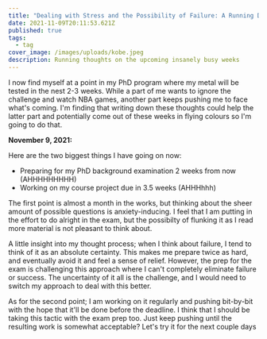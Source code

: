 ```yaml
---
title: "Dealing with Stress and the Possibility of Failure: A Running Diary"
date: 2021-11-09T20:11:53.621Z
published: true
tags:
  - tag
cover_image: /images/uploads/kobe.jpeg
description: Running thoughts on the upcoming insanely busy weeks
---
```

I now find myself at a point in my PhD program where my metal will be tested in the nest 2-3 weeks. While a part of me wants to ignore the challenge and watch NBA games, another part keeps pushing me to face what's coming. I'm finding that writing down these thoughts could help the latter part and potentially come out of these weeks in flying colours so I'm going to do that.

**November 9, 2021:**

Here are the two biggest things I have going on now:

* Preparing for my PhD background examination 2 weeks from now (AHHHHHHHHH)
* Working on my course project due in 3.5 weeks (AHHHhhh)

The first point is almost a month in the works, but thinking about the sheer amount of possible questions is anxiety-inducing. I feel that I am putting in the effort to do alright in the exam, but the possibilty of flunking it as I read more material is not pleasant to think about. 

A little insight into my thought process; when I think about failure, I tend to think of it as an absolute certainty. This makes me prepare twice as hard, and eventually avoid it and feel a sense of relief. However, the prep for the exam is challenging this approach where I can't completely eliminate failure or success. The uncertainty of it all is the challenge, and I would need to switch my approach to deal with this better.

As for the second point; I am working on it regularly and pushing bit-by-bit with the hope that it'll be done before the deadline. I think that I should be taking this tactic with the exam prep too. Just keep pushing until the resulting work is somewhat acceptable? Let's try it for the next couple days